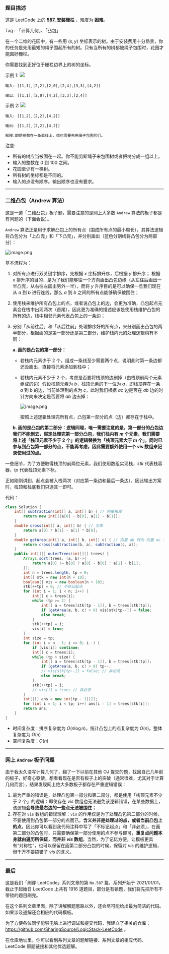 ### 题目描述

这是 LeetCode 上的 **[587. 安装栅栏](https://leetcode-cn.com/problems/erect-the-fence/solution/by-ac_oier-4xuu/)** ，难度为 **困难**。

Tag : 「计算几何」、「凸包」



在一个二维的花园中，有一些用 $(x, y)$ 坐标表示的树。由于安装费用十分昂贵，你的任务是先用最短的绳子围起所有的树。只有当所有的树都被绳子包围时，花园才能围好栅栏。

你需要找到正好位于栅栏边界上的树的坐标。

示例 1:
![](https://assets.leetcode-cn.com/aliyun-lc-upload/uploads/2018/10/12/erect_the_fence_1.png)
```
输入: [[1,1],[2,2],[2,0],[2,4],[3,3],[4,2]]

输出: [[1,1],[2,0],[4,2],[3,3],[2,4]]

```
示例 2:
![](https://assets.leetcode-cn.com/aliyun-lc-upload/uploads/2018/10/12/erect_the_fence_2.png)
```
输入: [[1,2],[2,2],[4,2]]

输出: [[1,2],[2,2],[4,2]]

解释:即使树都在一条直线上，你也需要先用绳子包围它们。
```

注意:
* 所有的树应当被围在一起。你不能剪断绳子来包围树或者把树分成一组以上。
* 输入的整数在 $0$ 到 $100$ 之间。
* 花园至少有一棵树。
* 所有树的坐标都是不同的。
* 输入的点没有顺序。输出顺序也没有要求。

---

### 二维凸包（Andrew 算法）

这是一道「二维凸包」板子题，需要注意的是网上大多数 `Andrew` 算法的板子都是有问题的（下面会说）。

`Andrew` 算法正是用于求解凸包上的所有点（围成所有点的最小周长），其算法逻辑将凸包分为「上凸壳」和「下凸壳」，并分别画出（蓝色分割线将凸包分为两部分）：

![image.png](https://pic.leetcode-cn.com/1650675817-tJTwGT-image.png)

基本流程为：

1. 对所有点进行双关键字排序，先根据 $x$ 坐标排升序，后根据 $y$ 排升序；
    根据 $x$ 排升序的目的，是为了我们能够往一个方向画出凸包边缘（从左往后画出一半凸壳，从右往左画出另外一半），而将 $y$ 升序目的是可以确保一旦我们现在从 $a$ 到 $b$ 进行连线，那么 $a$ 到 $b$ 之间的所有点能够确保被围住；
    
2. 使用栈来维护所有凸包上的点，或者说凸包上的边，会更为准确，凸包起点元素会在栈中出现两次（首尾），因此更为准确的描述应该是使用栈维护凸包的所有的边，栈中相邻元素代表凸包上的一条边；

3. 分别「从前往后」和「从后往前」处理排序好的所有点，来分别画出凸包的两半部分，根据画的是第一部分还是第二部分，维护栈内元的处理逻辑稍有不同：

    **a. 画的是凸包的第一部分：**
    * 若栈内元素少于 $2$ 个，组成一条线至少需要两个点，说明此时第一条边都还没画出，直接将元素添加到栈中；
    * 若栈内元素不少于 $2$ 个，考虑是否要将栈顶的边删掉（由栈顶前两个元素组成的边）假设栈顶元素为 $b$，栈顶元素的下一位为 $a$，即栈顶存在一条 $a$ 到 $b$ 的边，当前处理到的点为 $c$，此时我们根据 $ac$ 边是否在 $ab$ 边的时针方向来决定是否要将 $ab$ 边去掉：
    
        ![image.png](https://pic.leetcode-cn.com/1650678200-VMOiaM-image.png)

        按照上述逻辑处理完所有点，凸包第一部分的点（边）都存在于栈中。
    
    **b. 画的是凸包的第二部分：逻辑同理，唯一需要注意的是，第一部分的凸包边我们不能删去，假定处理完第一部分凸包，我们栈内有 $m$ 个元素，我们需要将上述「栈顶元素不少于 $2$ 个」的逻辑替换为「栈顶元素大于 $m$ 个」，同时已参与到凸包第一部分的点，不能再考虑，因此需要额外使用一个 $vis$ 数组来记录使用过的点。**

一些细节，为了方便取得栈顶的前两位元素，我们使用数组实现栈，$stk$ 代表栈容器，$tp$ 代表栈顶元素下标。

正如刚刚讲到，起点会被入栈两次（对应第一条边和最后一条边），因此输出方案时，栈顶和栈底我们只选其一即可。

代码：
```java
class Solution {
    int[] subtraction(int[] a, int[] b) { // 向量相减
        return new int[]{a[0] - b[0], a[1] - b[1]};
    }
    double cross(int[] a, int[] b) { // 叉乘
        return a[0] * b[1] - a[1] * b[0];
    }
    double getArea(int[] a, int[] b, int[] c) { // 向量 ab 转为 向量 ac 过程中扫过的面积
        return cross(subtraction(b, a), subtraction(c, a));
    }
    public int[][] outerTrees(int[][] trees) {
        Arrays.sort(trees, (a, b)->{
            return a[0] != b[0] ? a[0] - b[0] : a[1] - b[1];
        });
        int n = trees.length, tp = 0;
        int[] stk = new int[n + 10];
        boolean[] vis = new boolean[n + 10];
        stk[++tp] = 0; // 不标记起点
        for (int i = 1; i < n; i++) {
            int[] c = trees[i];
            while (tp >= 2) {
                int[] a = trees[stk[tp - 1]], b = trees[stk[tp]];
                if (getArea(a, b, c) > 0) vis[stk[tp--]] = false;
                else break;
            }
            stk[++tp] = i;
            vis[i] = true;
        }
        int size = tp;
        for (int i = n - 1; i >= 0; i--) {
            if (vis[i]) continue;
            int[] c = trees[i];
            while (tp > size) {
                int[] a = trees[stk[tp - 1]], b = trees[stk[tp]];
                if (getArea(a, b, c) > 0) tp--;
                // vis[stk[tp--]] = false; // 非必须
                else break;
            }
            stk[++tp] = i;
            // vis[i] = true; // 非必须
        }
        int[][] ans = new int[tp - 1][2];
        for (int i = 1; i < tp; i++) ans[i - 1] = trees[stk[i]];
        return ans;
    }
}
```
* 时间复杂度：排序复杂度为 $O(n\log{n})$，统计凸包上的点复杂度为 $O(n)$。整体复杂度为 $O(n)$
* 空间复杂度：$O(n)$

---

### 网上 `Andrew` 板子问题

由于我太久没写计算几何了，翻了一下以前在其他 OJ 提交的题，找回自己几年前的板子，好奇心驱使，想看看现在是否有板子上的突破（通常很难，尤其对于计算几何而言），结果发现网上绝大多数板子都存在严重逻辑错误：

1. 最为严重的错误是，处理凸包第一部分和第二部分，都是使用「栈顶元素不少于 $2$ 个」的逻辑：即使存在 $vis$ 数组也无法避免该逻辑错误，在某些数据上，该逻辑**会导致最右边的一些点无法被围住**；
2. 存在对 `vis` 数组的错误理解：`vis` 的作用仅是为了处理凸包第二部分的时候，不要使用到凸包第一部分的点而已。**含义并非是处理过的点，或者当前凸包上的点**，因此你可以看到我代码注释中写了「不标记起点」和「非必须」，在画第二部分的凸包时，只需要确保第一部分使用的点不参与即可，**重复点问题本身就由遍历所保证，而并非 $vis$ 数组**。当然，为了记忆方便，让模板更具有“对称性”，也可以保留在画第二部分凸包的时候，保留对 $vis$ 的维护逻辑，但千万不要搞错了 $vis$ 的含义。

---

### 最后

这是我们「刷穿 LeetCode」系列文章的第 `No.587` 篇，系列开始于 2021/01/01，截止于起始日 LeetCode 上共有 1916 道题目，部分是有锁题，我们将先把所有不带锁的题目刷完。

在这个系列文章里面，除了讲解解题思路以外，还会尽可能给出最为简洁的代码。如果涉及通解还会相应的代码模板。

为了方便各位同学能够电脑上进行调试和提交代码，我建立了相关的仓库：https://github.com/SharingSource/LogicStack-LeetCode 。

在仓库地址里，你可以看到系列文章的题解链接、系列文章的相应代码、LeetCode 原题链接和其他优选题解。


